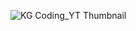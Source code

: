 ![KG Coding_YT Thumbnail](https://github.com/KG-Coding-with-Prashant-Sir/C-100-Questions/assets/102736197/cc71ec37-7596-4f9c-86eb-e1c64b71717e)

